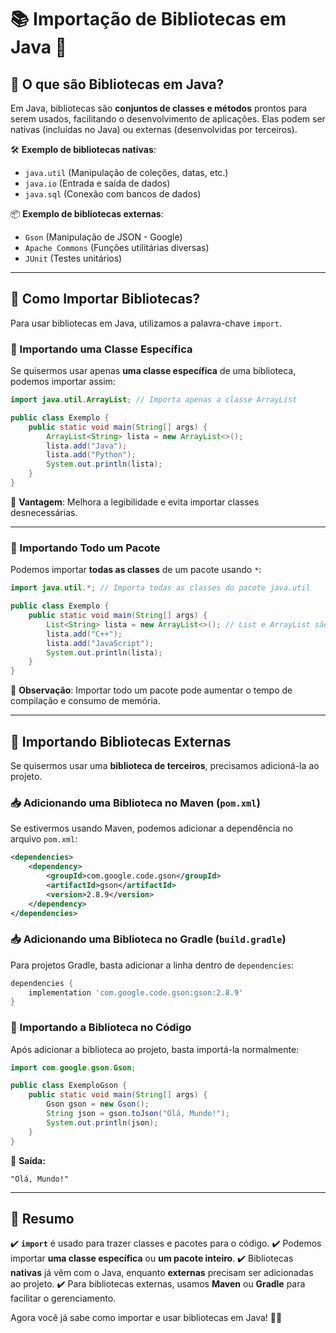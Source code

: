 # 📚 Importação de Bibliotecas em Java 🚀

## 🔹 O que são Bibliotecas em Java?
Em Java, bibliotecas são **conjuntos de classes e métodos** prontos para serem usados, facilitando o desenvolvimento de aplicações. Elas podem ser nativas (incluídas no Java) ou externas (desenvolvidas por terceiros).

🛠️ **Exemplo de bibliotecas nativas**:
- `java.util` (Manipulação de coleções, datas, etc.)
- `java.io` (Entrada e saída de dados)
- `java.sql` (Conexão com bancos de dados)

📦 **Exemplo de bibliotecas externas**:
- `Gson` (Manipulação de JSON - Google)
- `Apache Commons` (Funções utilitárias diversas)
- `JUnit` (Testes unitários)

---

## 🔄 Como Importar Bibliotecas?
Para usar bibliotecas em Java, utilizamos a palavra-chave `import`.

### 📌 Importando uma Classe Específica
Se quisermos usar apenas **uma classe específica** de uma biblioteca, podemos importar assim:

```java
import java.util.ArrayList; // Importa apenas a classe ArrayList

public class Exemplo {
    public static void main(String[] args) {
        ArrayList<String> lista = new ArrayList<>();
        lista.add("Java");
        lista.add("Python");
        System.out.println(lista);
    }
}
```

📌 **Vantagem**: Melhora a legibilidade e evita importar classes desnecessárias.

---

### 📌 Importando Todo um Pacote
Podemos importar **todas as classes** de um pacote usando `*`:

```java
import java.util.*; // Importa todas as classes do pacote java.util

public class Exemplo {
    public static void main(String[] args) {
        List<String> lista = new ArrayList<>(); // List e ArrayList são do java.util
        lista.add("C++");
        lista.add("JavaScript");
        System.out.println(lista);
    }
}
```

📌 **Observação**: Importar todo um pacote pode aumentar o tempo de compilação e consumo de memória.

---

## 🔗 Importando Bibliotecas Externas
Se quisermos usar uma **biblioteca de terceiros**, precisamos adicioná-la ao projeto.

### 📥 Adicionando uma Biblioteca no **Maven** (`pom.xml`)
Se estivermos usando Maven, podemos adicionar a dependência no arquivo `pom.xml`:

```xml
<dependencies>
    <dependency>
        <groupId>com.google.code.gson</groupId>
        <artifactId>gson</artifactId>
        <version>2.8.9</version>
    </dependency>
</dependencies>
```

### 📥 Adicionando uma Biblioteca no **Gradle** (`build.gradle`)
Para projetos Gradle, basta adicionar a linha dentro de `dependencies`:

```gradle
dependencies {
    implementation 'com.google.code.gson:gson:2.8.9'
}
```

### 📌 Importando a Biblioteca no Código
Após adicionar a biblioteca ao projeto, basta importá-la normalmente:

```java
import com.google.gson.Gson;

public class ExemploGson {
    public static void main(String[] args) {
        Gson gson = new Gson();
        String json = gson.toJson("Olá, Mundo!");
        System.out.println(json);
    }
}
```

🎯 **Saída:**
```
"Olá, Mundo!"
```

---

## 🏁 Resumo
✔️ **`import`** é usado para trazer classes e pacotes para o código.
✔️ Podemos importar **uma classe específica** ou **um pacote inteiro**.
✔️ Bibliotecas **nativas** já vêm com o Java, enquanto **externas** precisam ser adicionadas ao projeto.
✔️ Para bibliotecas externas, usamos **Maven** ou **Gradle** para facilitar o gerenciamento.

Agora você já sabe como importar e usar bibliotecas em Java! 🚀🔥
